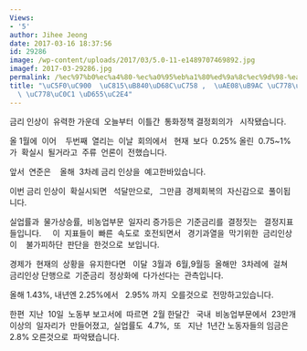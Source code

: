 ```yaml
---
Views:
- '5'
author: Jihee Jeong
date: 2017-03-16 18:37:56
id: 29286
image: /wp-content/uploads/2017/03/5.0-11-e1489707469892.jpg
imagef: 2017-03-29286.jpg
permalink: /%ec%97%b0%ec%a4%80-%ec%a0%95%eb%a1%80%ed%9a%8c%ec%9d%98-%ea%b8%88%eb%a6%ac-%ec%9d%b8%ec%83%81-0-25-%ec%9d%b8%ec%83%81-%ed%99%95%ec%8b%a4/
title: "\uC5F0\uC900  \uC815\uB840\uD68C\uC758 ,  \uAE08\uB9AC \uC778\uC0C1 0.25%\
  \ \uC778\uC0C1 \uD655\uC2E4"
---
```


금리 인상이  유력한 가운데  오늘부터  이틀간  통화정책 결정회의가   시작됐습니다.

올 1월에  이어    두번째  열리는  이날  회의에서   현재  보다  0.25% 올린  0.75~1% 가  확실시  될거라고  주류  언론이  전했습니다.

앞서  연준은    올해  3차례 금리 인상을  예고한바있습니다.

이번 금리 인상이  확실시되면   석달만으로,   그만큼  경제회복의  자신감으로  풀이됩니다.

실업률과  물가상승률,  비농업부문  일자리 증가등은  기준금리를  결정짓는   결정지표들입니다.     이  지표들이  빠른  속도로  호전되면서   경기과열을  막기위한  금리인상이    불가피하단  판단을  한것으로  보입니다.

경제가  현재의  상황을  유지한다면   이달  3월과  6월,9월등  올해만  3차레에  걸쳐  금리인상 단행으로  기준금리  정상화에  다가선다는  관측입니다.

올해 1.43%, 내년엔 2.25%에서   2.95% 까지  오를것으로  전망하고있습니다.

한편  지난  10일  노동부 보고서에  따르면  2월 한달간   국내  비농업부문에서  23만개이상의  일자리가  만들어졌고,  실업률도  4.7%,  또   지난  1년간 노동자들의 임금은  2.8% 오른것으로  파악됐습니다.

&nbsp;
